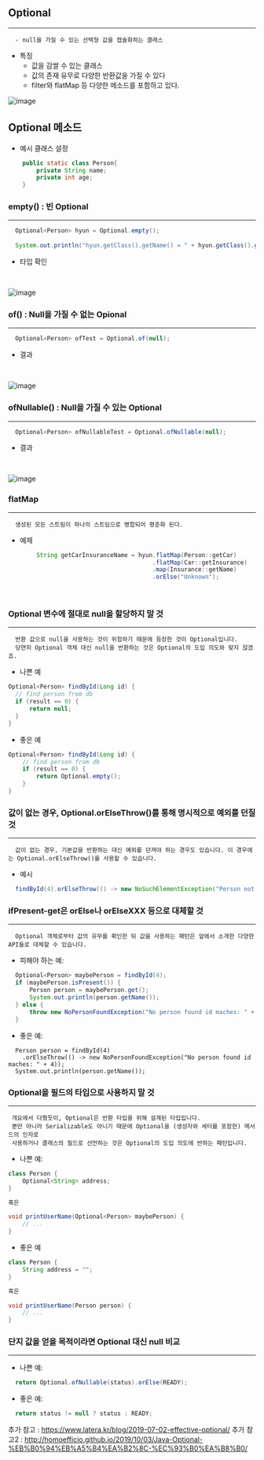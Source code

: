 ## Optional
----
```
  - null을 가질 수 있는 선택형 값을 캡슐화하는 클래스
```
  + 특징
    + 값을 감쌀 수 있는 클래스
    + 값의 존재 유무로 다양한 반환값을 가질 수 있다
    + filter와 flatMap 등 다양한 메소드를 포함하고 있다.

![image](https://user-images.githubusercontent.com/76584547/123802563-687ded80-d926-11eb-9213-2b909afb0111.png)


## Optional 메소드 

+ 예시 클래스 설정
```java
    public static class Person{
        private String name;
        private int age;
    }
```

### empty() : 빈 Optional
----
```java
  Optional<Person> hyun = Optional.empty();
  
  System.out.println("hyun.getClass().getName() = " + hyun.getClass().getName());
```

+ 타입 확인

<br/>

![image](https://user-images.githubusercontent.com/76584547/123805856-65383100-d929-11eb-8514-dd1b146ae8cf.png)

### of() : Null을 가질 수 없는 Opional
----

```java
  Optional<Person> ofTest = Optional.of(null);
```

+ 결과

<br/>

![image](https://user-images.githubusercontent.com/76584547/123805253-e216db00-d928-11eb-9705-28d94007447a.png)


### ofNullable() : Null을 가질 수 있는 Optional
-----
```java
  Optional<Person> ofNullableTest = Optional.ofNullable(null);
```

+ 결과

<br/>

![image](https://user-images.githubusercontent.com/76584547/123805978-797c2e00-d929-11eb-9444-c38b3047a768.png)


### flatMap
---
```
  생성된 모든 스트림이 하나의 스트임으로 병합되어 평준화 된다.
```
  + 예제
  ```java
          String getCarInsuranceName = hyun.flatMap(Person::getCar)
                                           .flatMap(Car::getInsurance)
                                           .map(Insurance::getName)
                                           .orElse("Unknown");
  ```
  
<br/>


### Optional 변수에 절대로 null을 할당하지 말 것
----
```
  반환 값으로 null을 사용하는 것이 위험하기 때문에 등장한 것이 Optional입니다. 
  당연히 Optional 객체 대신 null을 반환하는 것은 Optional의 도입 의도와 맞지 않겠죠.
```
+ 나쁜 예
```java
Optional<Person> findById(Long id) {
  // find person from db
  if (result == 0) {
      return null;
  }
}
```

+ 좋은 예
```java
Optional<Person> findById(Long id) {
    // find person from db
    if (result == 0) {
        return Optional.empty();
    }
}
```

### 값이 없는 경우, Optional.orElseThrow()를 통해 명시적으로 예외를 던질 것
----
```
  값이 없는 경우, 기본값을 반환하는 대신 예외를 던져야 하는 경우도 있습니다. 이 경우에는 Optional.orElseThrow()를 사용할 수 있습니다.
```
+ 예시
```java
  findById(4).orElseThrow(() -> new NoSuchElementException("Person not found"));
```

### ifPresent-get은 orElse나 orElseXXX 등으로 대체할 것
---
```
  Optional 객체로부터 값의 유무를 확인한 뒤 값을 사용하는 패턴은 앞에서 소개한 다양한 API들로 대체할 수 있습니다.
```

+ 피해야 하는 예:
```java
  Optional<Person> maybePerson = findById(4);
  if (maybePerson.isPresent()) {
      Person person = maybePerson.get();
      System.out.println(person.getName());
  } else {
      throw new NoPersonFoundException("No person found id maches: " + 4);
  }
```

+ 좋은 예:
```
  Person person = findById(4)
    .orElseThrow(() -> new NoPersonFoundException("No person found id maches: " + 4));
  System.out.println(person.getName());
```

### Optional을 필드의 타입으로 사용하지 말 것
----
```
 개요에서 다뤘듯이, Optional은 반환 타입을 위해 설계된 타입입니다. 
 뿐만 아니라 Serializable도 아니기 때문에 Optional을 (생성자와 세터를 포함한) 메서드의 인자로 
 사용하거나 클래스의 필드로 선언하는 것은 Optional의 도입 의도에 반하는 패턴입니다.
```

+ 나쁜 예:
```java
class Person {
    Optional<String> address;
}

혹은

void printUserName(Optional<Person> maybePerson) {
    // ...
}
```

+ 좋은 예
```java
class Person {
    String address = "";
}

혹은

void printUserName(Person person) {
    // ...
}
```

### 단지 값을 얻을 목적이라면 Optional 대신 null 비교
----
+ 나쁜 예:
```java
  return Optional.ofNullable(status).orElse(READY);
```

+ 좋은 예:
```java
  return status != null ? status : READY;
```


추가 참고 : https://www.latera.kr/blog/2019-07-02-effective-optional/
추가 참고2 : http://homoefficio.github.io/2019/10/03/Java-Optional-%EB%B0%94%EB%A5%B4%EA%B2%8C-%EC%93%B0%EA%B8%B0/
